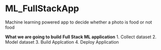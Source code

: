 # ML_FullStackApp
Machine learning powered app to decide whether a photo is food or not food


**What we are going to build**
   **Full Stack ML application**
      1. Collect dataset
      2. Model dataset
      3. Build Applcation
      4. Deploy Application
      

